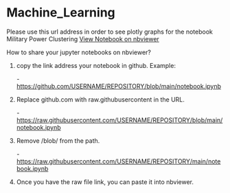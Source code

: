 # Machine_Learning
Please use this url address in order to see plotly graphs for the notebook Military Power Clustering
[View Notebook on nbviewer](https://nbviewer.org/github/sancarg/Machine_Learning/blob/master/MilitaryPowerClustering.ipynb)

How to share your jupyter notebooks on nbviewer?
 1. copy the link address your notebook in github. Example:
    
    -https://github.com/USERNAME/REPOSITORY/blob/main/notebook.ipynb
 2. Replace github.com with raw.githubusercontent in the URL.
    
    -https://raw.githubusercontent.com/USERNAME/REPOSITORY/blob/main/notebook.ipynb
 3. Remove /blob/ from the path.
    
    -https://raw.githubusercontent.com/USERNAME/REPOSITORY/main/notebook.ipynb
 4. Once you have the raw file link, you can paste it into nbviewer.
